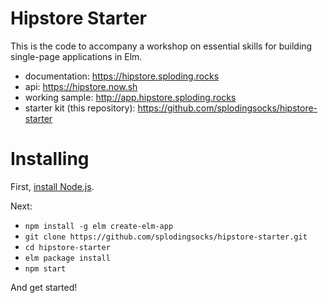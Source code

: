 # Hipstore Starter

This is the code to accompany a workshop on essential skills for building single-page applications in Elm.

- documentation: https://hipstore.sploding.rocks
- api: https://hipstore.now.sh
- working sample: http://app.hipstore.sploding.rocks
- starter kit (this repository): https://github.com/splodingsocks/hipstore-starter

# Installing

First, [install Node.js](https://nodejs.org/en/download/package-manager/).

Next:

- `npm install -g elm create-elm-app`
- `git clone https://github.com/splodingsocks/hipstore-starter.git`
- `cd hipstore-starter`
- `elm package install`
- `npm start`

And get started!
